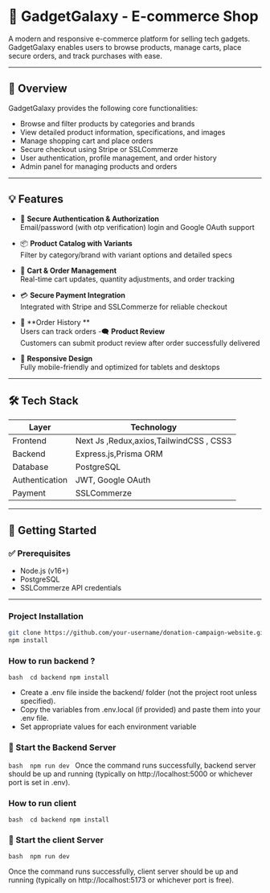 # 🛒 GadgetGalaxy - E-commerce Shop

A modern and responsive e-commerce platform for selling tech gadgets. GadgetGalaxy enables users to browse products, manage carts, place secure orders, and track purchases with ease.

---

## 📌 Overview

GadgetGalaxy provides the following core functionalities:

- Browse and filter products by categories and brands
- View detailed product information, specifications, and images
- Manage shopping cart and place orders
- Secure checkout using Stripe or SSLCommerze
- User authentication, profile management, and order history
- Admin panel for managing products and orders

---

## 💡 Features

- 🔐 **Secure Authentication & Authorization**  
  Email/password (with otp verification) login and Google OAuth support

- 📦 **Product Catalog with Variants**  
  Filter by category/brand with variant options and detailed specs

- 🛒 **Cart & Order Management**  
  Real-time cart updates, quantity adjustments, and order tracking

- 💳 **Secure Payment Integration**  
  Integrated with Stripe and SSLCommerze for reliable checkout

- 📜 **Order History **  
  Users can track orders
-🗨️ **Product Review**  
  Customers can submit product review after order successfully delivered 
- 📱 **Responsive Design**  
  Fully mobile-friendly and optimized for tablets and desktops

---

## 🛠️ Tech Stack

| Layer      | Technology         |
|------------|--------------------|
| Frontend   | Next Js ,Redux,axios,TailwindCSS , CSS3 |
| Backend    | Express.js,Prisma ORM       |
| Database   | PostgreSQL            |
| Authentication | JWT, Google OAuth |
| Payment    | SSLCommerze |


---

## 🚀 Getting Started

### ✅ Prerequisites

- Node.js (v16+)
- PostgreSQL
- SSLCommerze API credentials

---

### Project Installation 

```bash
git clone https://github.com/your-username/donation-campaign-website.git
npm install
```
### How to run backend ?

``bash 
cd backend
npm install
``
- Create a .env file inside the backend/ folder (not the project root unless specified).
- Copy the variables from .env.local (if provided) and paste them into your .env file.
- Set appropriate values for each environment variable 

### 🔧 Start the Backend Server

``bash 
npm run dev
``
Once the command runs successfully, backend server should be up and running (typically on http://localhost:5000 or whichever port is set in .env).


### How to run client

``bash 
cd backend
npm install
``

### 🔧 Start the client Server

``bash 
npm run dev
``

Once the command runs successfully, client server should be up and running (typically on http://localhost:5173 or whichever  port  is free).

